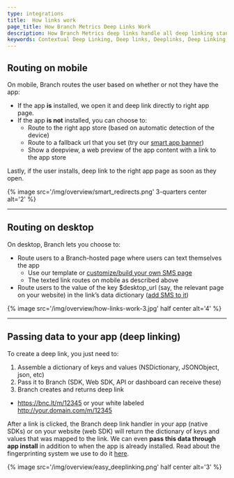 ```yaml
---
type: integrations
title:  How links work
page_title: How Branch Metrics Deep Links Work
description: How Branch Metrics deep links handle all deep linking standards and app portals automatically – whether it's Facebook, Apple, Twitter or Pinterest.
keywords: Contextual Deep Linking, Deep links, Deeplinks, Deep Linking, Deeplinking, Deferred Deep Linking, Deferred Deeplinking, Google App Indexing, Google App Invites, Apple Universal Links, Apple Spotlight Search, Facebook App Links, AppLinks, Deepviews, Deep views, Documentation, Docs, How to, Standards, Web SDK, SDK
---
```


## Routing on mobile

On mobile, Branch routes the user based on whether or not they have the app:

- If the app **is** installed, we open it and deep link directly to right app page. 
- If the app **is not** installed, you can choose to:
  - Route to the right app store (based on automatic detection of the device)
  - Route to a fallback url that you set (try our [smart app banner](/recipes/app_download_banner/#the-smart-banner))
  - Show a deepview, a web preview of the app content with a link to the app store

Lastly, if the user installs, deep link to the right app page as soon as they open.

{% image src='/img/overview/smart_redirects.png' 3-quarters center alt='2' %}

-----

## Routing on desktop

On desktop, Branch lets you choose to:

- Route users to a Branch-hosted page where users can text themselves the app
  - Use our template or [customize/build your own SMS page](/recipes/text_me_the_app_page/)
  - The texted link routes on mobile as described above
- Route users to the value of the key $desktop_url (say, the relevant page on your website) in the link’s data dictionary ([add SMS to it](/recipes/text_me_the_app_page/))

{% image src='/img/overview/how-links-work-3.jpg' half center alt='4' %}

-----

## Passing data to your app (deep linking)

To create a deep link, you just need to:

1. Assemble a dictionary of keys and values (NSDictionary, JSONObject, json, etc)
2. Pass it to Branch (SDK, Web SDK, API or dashboard can receive these)
3. Branch creates and returns deep link
  - https://bnc.lt/m/12345 or your white labeled http://your.domain.com/m/12345

After a link is clicked, the Branch deep link handler in your app (native SDKs) or on your website (web SDK) will return the dictionary of keys and values that was mapped to the link. We can even **pass this data through app install** in addition to when the app is already installed. Read about the fingerprinting system we use to do it [here](/recipes/matching_accuracy/).

{% image src='/img/overview/easy_deeplinking.png' half center alt='3' %}